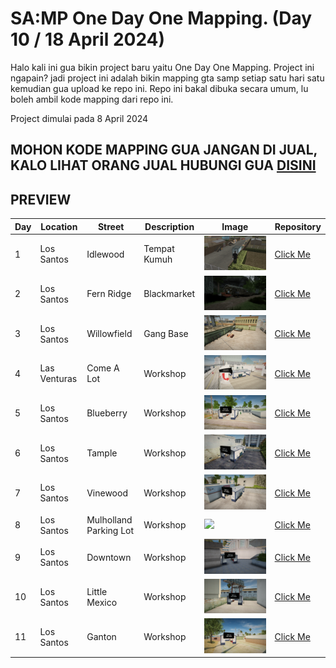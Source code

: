 # SA:MP One Day One Mapping. (Day 10 / 18 April 2024)

Halo kali ini gua bikin project baru yaitu One Day One Mapping. Project ini ngapain? jadi project ini adalah bikin mapping gta samp setiap satu hari satu kemudian gua upload ke repo ini. Repo ini bakal dibuka secara umum, lu boleh ambil kode mapping dari repo ini.

Project dimulai pada 8 April 2024

## MOHON KODE MAPPING GUA JANGAN DI JUAL, KALO LIHAT ORANG JUAL HUBUNGI GUA [DISINI](https://bit.ly/rndwst)

## PREVIEW
| Day        | Location   | Street     | Description | Image      | Repository |
| ------------ | ------------ | ------------ | ------------ | ------------ | ------------ |
| 1 | Los Santos | Idlewood | Tempat Kumuh | ![](https://raw.githubusercontent.com/renodwi/SAMP-One-Day-One-Mapping/main/Day%201%20-%20Los%20Santos%20-%20Idlewood%20-%20Tempat%20Kumuh/sa-mp-001.png) | [Click Me](https://github.com/renodwi/SAMP-One-Day-One-Mapping/tree/main/Day%201%20-%20Los%20Santos%20-%20Idlewood%20-%20Tempat%20Kumuh) |
| 2 | Los Santos | Fern Ridge | Blackmarket | ![](https://raw.githubusercontent.com/renodwi/SAMP-One-Day-One-Mapping/main/Day%202%20-%20Los%20Santos%20-%20Fern%20Ridge%20-%20Blackmarket/sa-mp-005.png) | [Click Me](https://github.com/renodwi/SAMP-One-Day-One-Mapping/tree/main/Day%202%20-%20Los%20Santos%20-%20Fern%20Ridge%20-%20Blackmarket) |
| 3 | Los Santos | Willowfield | Gang Base | ![](https://raw.githubusercontent.com/renodwi/SAMP-One-Day-One-Mapping/main/Day%203%20-%20Los%20Santos%20-%20Willowfield%20-%20Gang%20Base/sa-mp-012.png) | [Click Me](https://github.com/renodwi/SAMP-One-Day-One-Mapping/tree/main/Day%203%20-%20Los%20Santos%20-%20Willowfield%20-%20Gang%20Base) |
| 4 | Las Venturas | Come A Lot | Workshop | ![](https://github.com/renodwi/SAMP-One-Day-One-Mapping/blob/main/Day%204%20-%20Las%20Venturas%20-%20Come%20A%20Lot%20-%20Workshop/sa-mp-014.png?raw=true) | [Click Me](https://github.com/renodwi/SAMP-One-Day-One-Mapping/tree/main/Day%204%20-%20Las%20Venturas%20-%20Come%20A%20Lot%20-%20Workshop) |
| 5 | Los Santos | Blueberry | Workshop | ![](https://github.com/renodwi/SAMP-One-Day-One-Mapping/blob/main/Day%205%20-%20Los%20Santos%20-%20Blueberry%20-%20Workshop/sa-mp-016.png?raw=true) | [Click Me](https://github.com/renodwi/SAMP-One-Day-One-Mapping/tree/main/Day%205%20-%20Los%20Santos%20-%20Blueberry%20-%20Workshop) |
| 6 | Los Santos | Tample | Workshop | ![](https://raw.githubusercontent.com/renodwi/SAMP-One-Day-One-Mapping/main/Day%206%20-%20Los%20Santos%20-%20Tample%20-%20Workshop/sa-mp-018.png) | [Click Me](https://github.com/renodwi/SAMP-One-Day-One-Mapping/tree/main/Day%206%20-%20Los%20Santos%20-%20Tample%20-%20Workshop) |
| 7 | Los Santos | Vinewood | Workshop | ![](https://github.com/renodwi/SAMP-One-Day-One-Mapping/blob/main/Day%207%20-%20Los%20Santos%20-%20Vinewood%20-%20Workshop/sa-mp-019.png?raw=true) | [Click Me](https://github.com/renodwi/SAMP-One-Day-One-Mapping/tree/main/Day%207%20-%20Los%20Santos%20-%20Vinewood%20-%20Workshop) |
| 8 | Los Santos | Mulholland Parking Lot | Workshop | ![](https://github.com/renodwi/SAMP-One-Day-One-Mapping/tree/main/Day%208%20-%20Los%20Santos%20-%20Mulholland%20Parking%20Lot%20-%20Workshop) | [Click Me](https://raw.githubusercontent.com/renodwi/SAMP-One-Day-One-Mapping/main/Day%208%20-%20Los%20Santos%20-%20Mulholland%20Parking%20Lot%20-%20Workshop/sa-mp-020.png) |
| 9 | Los Santos | Downtown | Workshop | ![](https://raw.githubusercontent.com/renodwi/SAMP-One-Day-One-Mapping/main/Day%209%20-%20Los%20Santos%20-%20Downtown%20-%20Workshop/sa-mp-021.png) | [Click Me](https://github.com/renodwi/SAMP-One-Day-One-Mapping/tree/main/Day%209%20-%20Los%20Santos%20-%20Downtown%20-%20Workshop) |
| 10 | Los Santos | Little Mexico | Workshop | ![](https://raw.githubusercontent.com/renodwi/SAMP-One-Day-One-Mapping/main/Day%2010%20-%20Los%20Santos%20-%20Little%20Mexico%20-%20Workshop/sa-mp-022.png) | [Click Me](https://github.com/renodwi/SAMP-One-Day-One-Mapping/tree/main/Day%2010%20-%20Los%20Santos%20-%20Little%20Mexico%20-%20Workshop) |
| 11 | Los Santos | Ganton | Workshop | ![](https://raw.githubusercontent.com/renodwi/SAMP-One-Day-One-Mapping/main/Day%2011%20-%20Los%20Santos%20-%20Ganton%20-%20Workshop/sa-mp-023.png) | [Click Me](https://github.com/renodwi/SAMP-One-Day-One-Mapping/blob/main/Day%2011%20-%20Los%20Santos%20-%20Ganton%20-%20Workshop/sa-mp-023.png)
